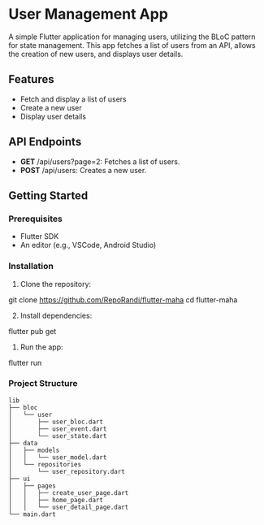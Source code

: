 # User Management App

A simple Flutter application for managing users, utilizing the BLoC pattern for state management. This app fetches a list of users from an API, allows the creation of new users, and displays user details.

## Features

- Fetch and display a list of users
- Create a new user
- Display user details

## API Endpoints

- **GET** /api/users?page=2: Fetches a list of users.
- **POST** /api/users: Creates a new user.

## Getting Started

### Prerequisites

- Flutter SDK
- An editor (e.g., VSCode, Android Studio)

### Installation

1. Clone the repository:

git clone https://github.com/RepoRandi/flutter-maha
cd flutter-maha

2. Install dependencies:

flutter pub get

1. Run the app:

flutter run

### Project Structure

```plaintext
lib
├── bloc
│   └── user
│       ├── user_bloc.dart
│       ├── user_event.dart
│       └── user_state.dart
├── data
│   ├── models
│   │   └── user_model.dart
│   └── repositories
│       └── user_repository.dart
├── ui
│   ├── pages
│   │   ├── create_user_page.dart
│   │   ├── home_page.dart
│   │   └── user_detail_page.dart
└── main.dart


